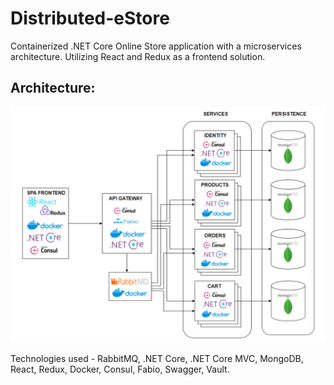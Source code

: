 # Distributed-eStore

Containerized .NET Core Online Store application with a microservices architecture. Utilizing React and Redux as a frontend solution.

## Architecture:
![Sorry, error loading image of diagram](architecture.png)

Technologies used - RabbitMQ, .NET Core, .NET Core MVC, MongoDB, React, Redux, Docker, Consul, Fabio, Swagger, Vault.